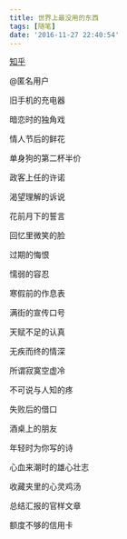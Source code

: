 ```yaml
---
title: 世界上最没用的东西
tags: [随笔]
date: '2016-11-27 22:40:54'
---
```


[知乎](https://www.zhihu.com/question/21905681/answer/93684468)

@匿名用户

旧手机的充电器

暗恋时的独角戏

情人节后的鲜花

单身狗的第二杯半价

政客上任的许诺

渴望理解的诉说

花前月下的誓言

回忆里微笑的脸

过期的悔恨

懦弱的容忍

寒假前的作息表

满街的宣传口号

天赋不足的认真

无疾而终的情深

所谓寂寞空虚冷

不可说与人知的疼

失败后的借口

酒桌上的朋友

年轻时为你写的诗

心血来潮时的雄心壮志

收藏夹里的心灵鸡汤

总结汇报的官样文章

额度不够的信用卡
